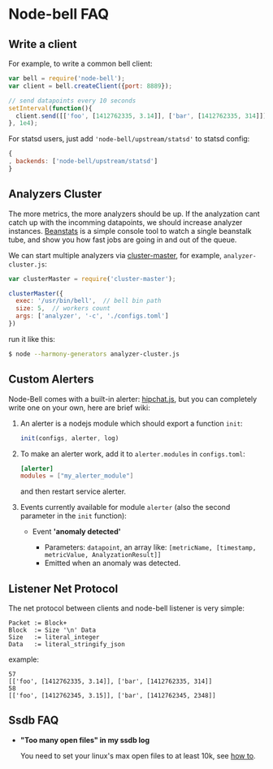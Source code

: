 Node-bell FAQ
=============

Write a client
--------------

For example, to write a common bell client:

```js
var bell = require('node-bell');
var client = bell.createClient({port: 8889});

// send datapoints every 10 seconds
setInterval(function(){
  client.send([['foo', [1412762335, 3.14]], ['bar', [1412762335, 314]]])
}, 1e4);
```

For statsd users, just add `'node-bell/upstream/statsd'` to statsd config:

```js
{
, backends: ['node-bell/upstream/statsd']
}
```

Analyzers Cluster
-----------------

The more metrics, the more analyzers should be up. If the analyzation cant
catch up with the incomming datapoints, we should increase analyzer instances.
[Beanstats](https://github.com/hit9/beanstats) is a simple console tool to
watch a single beanstalk tube, and show you how fast jobs are going in and
out of the queue.

We can start multiple analyzers via [cluster-master](https://github.com/isaacs/cluster-master),
for example, `analyzer-cluster.js`:

```js
var clusterMaster = require('cluster-master');

clusterMaster({
  exec: '/usr/bin/bell',  // bell bin path
  size: 5,  // workers count
  args: ['analyzer', '-c', './configs.toml']
})
```

run it like this:

```bash
$ node --harmony-generators analyzer-cluster.js
```

Custom Alerters
---------------

Node-Bell comes with a built-in alerter: [hipchat.js](alerters/hipchat.js), but you can completely write one
on your own, here are brief wiki:

1. An alerter is a nodejs module which should export a function `init`:

   ```js
   init(configs, alerter, log)
   ```

2. To make an alerter work, add it to `alerter.modules` in `configs.toml`:

   ```toml
   [alerter]
   modules = ["my_alerter_module"]
   ```

   and then restart service alerter.

3. Events currently available for module `alerter` (also the second parameter in the `init` function):

    - Event **'anomaly detected'**

       - Parameters: `datapoint`, an array like: `[metricName, [timestamp, metricValue, AnalyzationResult]]`
       - Emitted when an anomaly was detected.


Listener Net Protocol
---------------------

The net protocol between clients and node-bell listener is very simple:

```
Packet := Block+
Block  := Size '\n' Data
Size   := literal_integer
Data   := literal_stringify_json
```

example:

```
57
[['foo', [1412762335, 3.14]], ['bar', [1412762335, 314]]
58
[['foo', [1412762345, 3.15]], ['bar', [1412762345, 2348]]
```

Ssdb FAQ
--------

- **"Too many open files" in my ssdb log**

   You need to set your linux's max open files to at least 10k, see
   [how to](http://stackoverflow.com/questions/34588/how-do-i-change-the-number-of-open-files-limit-in-linux).
